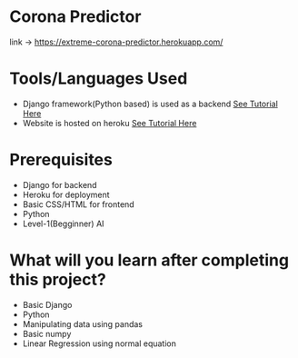 # Corona Predictor

link -> https://extreme-corona-predictor.herokuapp.com/

# Tools/Languages Used
  
  * Django framework(Python based) is used as a backend <a href='#'>See Tutorial Here</a>
  * Website is hosted on heroku <a href='#'>See Tutorial Here</a>
  
# Prerequisites
  * Django for backend
  * Heroku for deployment
  * Basic CSS/HTML for frontend
  * Python
  * Level-1(Begginner) AI
  
# What will you learn after completing this project?
  * Basic Django
  * Python
  * Manipulating data using pandas
  * Basic numpy
  * Linear Regression using normal equation
  
  

  

